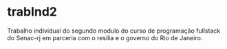 # trabInd2
Trabalho individual do segundo modulo do curso de programação fullstack do Senac-rj em parceria com o resilia e o governo do Rio de Janeiro.
